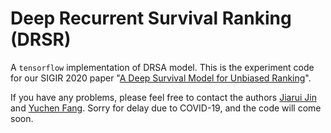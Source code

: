 
# Deep Recurrent Survival Ranking (DRSR)

A `tensorflow` implementation of DRSA model. This is the experiment code for our SIGIR 2020 paper "[A Deep Survival Model for Unbiased Ranking](https://jinjiarui.github.io/)".

If you have any problems, please feel free to contact the authors [Jiarui Jin](jinjiarui97@gmail.com) and [Yuchen Fang](arthur_fyc@sjtu.edu.cn). 
Sorry for delay due to COVID-19, and the code will come soon.

